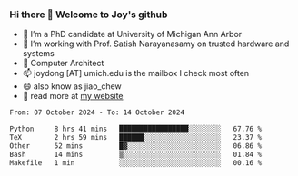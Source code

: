 ### Hi there 👋 Welcome to Joy's github

- 🔭 I’m a PhD candidate at University of Michigan Ann Arbor
- 🌱 I’m working with Prof. Satish Narayanasamy on trusted hardware and systems
- 👯 Computer Architect
- 📫 joydong [AT] umich.edu is the mailbox I check most often
- 😄 also know as jiao_chew
- 💬 read more at [my website](https://joydddd.github.io/)
<!--START_SECTION:waka-->

```txt
From: 07 October 2024 - To: 14 October 2024

Python     8 hrs 41 mins   █████████████████░░░░░░░░   67.76 %
TeX        2 hrs 59 mins   ██████░░░░░░░░░░░░░░░░░░░   23.37 %
Other      52 mins         █▓░░░░░░░░░░░░░░░░░░░░░░░   06.86 %
Bash       14 mins         ▒░░░░░░░░░░░░░░░░░░░░░░░░   01.84 %
Makefile   1 min           ░░░░░░░░░░░░░░░░░░░░░░░░░   00.16 %
```

<!--END_SECTION:waka-->
